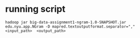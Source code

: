 # running script
`hadoop jar big-data-assignment1-ngram-1.0-SNAPSHOT.jar edu.nyu.app.NGram -D mapred.textoutputformat.separator="," <input_path>  <output_path>`